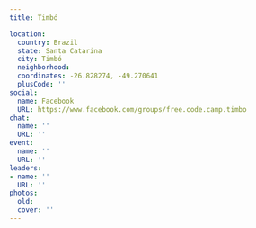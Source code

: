 ```yaml
---
title: Timbó

location:
  country: Brazil
  state: Santa Catarina
  city: Timbó
  neighborhood: 
  coordinates: -26.828274, -49.270641
  plusCode: ''
social:
  name: Facebook
  URL: https://www.facebook.com/groups/free.code.camp.timbo
chat:
  name: ''
  URL: ''
event:
  name: ''
  URL: ''
leaders:
- name: ''
  URL: ''
photos:
  old: 
  cover: ''
---
```

